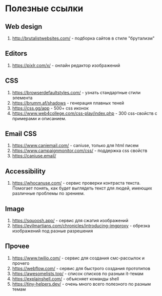 # Полезные ссылки

## Web design
1. http://brutalistwebsites.com/ - подборка сайтов в стиле "брутализм"

## Editors
1. https://pixlr.com/x/ - онлайн редактор изображений

## CSS
1. https://browserdefaultstyles.com/ - узнать стандартные стили элемента
2. https://brumm.af/shadows - генерация плавных теней
3. https://css.gg/app - 500+ css иконок
4. https://www.web4college.com/css-play/index.php - 300 css-свойств с примерами и описанием.


## Email CSS
1. https://www.caniemail.com/ - caniuse, только для html писем
2. https://www.campaignmonitor.com/css/ - поддержка css свойств
3. https://caniuse.email/

## Accessibility
1. https://whocanuse.com/ - сервис проверки контраста текста. Помогает понять, как будет выглядеть текст для людей, имеющих различные проблемы по зрением.

## Image
1. https://squoosh.app/ - сервис для сжатия изображений
2. https://evilmartians.com/chronicles/introducing-imgproxy - обрезка изображений под разные разрешения

## Прочее
1. https://www.twilio.com/ - сервис для создания смс-рассылок и прочего
2. https://webflow.com/ - сервис для быстрого создания прототипов
3. https://awesomelists.top/ - список списков по разным it-темам
4. https://explainshell.com/ - объясняет команды shell
1. https://tiny-helpers.dev/ - очень много всего полезного по разным темам
